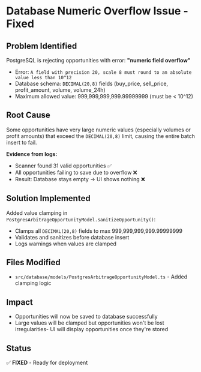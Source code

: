 # Database Numeric Overflow Issue - Fixed

## Problem Identified
PostgreSQL is rejecting opportunities with error: **"numeric field overflow"**
- Error: `A field with precision 20, scale 8 must round to an absolute value less than 10^12`
- Database schema: `DECIMAL(20,8)` fields (buy_price, sell_price, profit_amount, volume, volume_24h)
- Maximum allowed value: 999,999,999,999.99999999 (must be < 10^12)

## Root Cause
Some opportunities have very large numeric values (especially volumes or profit amounts) that exceed the `DECIMAL(20,8)` limit, causing the entire batch insert to fail.

**Evidence from logs:**
- Scanner found 31 valid opportunities ✅
- All opportunities failing to save due to overflow ❌
- Result: Database stays empty → UI shows nothing ❌

## Solution Implemented
Added value clamping in `PostgresArbitrageOpportunityModel.sanitizeOpportunity()`:
- Clamps all `DECIMAL(20,8)` fields to max 999,999,999,999.99999999
- Validates and sanitizes before database insert
- Logs warnings when values are clamped

## Files Modified
- `src/database/models/PostgresArbitrageOpportunityModel.ts` - Added clamping logic

## Impact
- Opportunities will now be saved to database successfully
- Large values will be clamped but opportunities won't be lost
 irregularities- UI will display opportunities once they're stored

## Status
✅ **FIXED** - Ready for deployment

